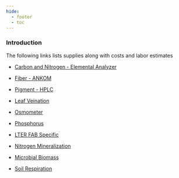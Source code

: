 ```yaml
---
hide:
  - footer
  - toc
---
```


### Introduction
The following links lists supplies along with costs and labor estimates

- [Carbon and Nitrogen - Elemental Analyzer]()        

- [Fiber - ANKOM]()
        
- [Pigment - HPLC]()
        
- [Leaf Veination]()
        
- [Osmometer]()
        
- [Phosphorus]()

- [LTER FAB Specific]()

- [Nitrogen Mineralization]()
        
- [Microbial Biomass]()

- [Soil Respiration]()